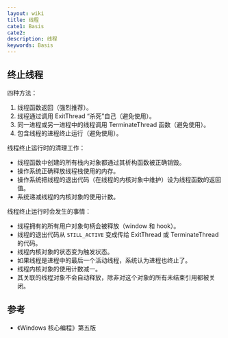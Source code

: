 ```yaml
---
layout: wiki
title: 线程
cate1: Basis
cate2:
description: 线程
keywords: Basis
---
```


## 终止线程

四种方法：

1. 线程函数返回（强烈推荐）。
2. 线程通过调用 ExitThread “杀死”自己（避免使用）。
3. 同一进程或另一进程中的线程调用 TerminateThread 函数（避免使用）。
4. 包含线程的进程终止运行（避免使用）。

线程终止运行时的清理工作：

* 线程函数中创建的所有栈内对象都通过其析构函数被正确销毁。
* 操作系统正确释放线程栈使用的内存。
* 操作系统把线程的退出代码（在线程的内核对象中维护）设为线程函数的返回值。
* 系统递减线程的内核对象的使用计数。

线程终止运行时会发生的事情：

* 线程拥有的所有用户对象句柄会被释放（window 和 hook）。
* 线程的退出代码从 `STILL_ACTIVE` 变成传给 ExitThread 或 TerminateThread 的代码。
* 线程内核对象的状态变为触发状态。
* 如果线程是进程中的最后一个活动线程，系统认为进程也终止了。
* 线程内核对象的使用计数减一。
* 其关联的线程对象不会自动释放，除非对这个对象的所有未结束引用都被关闭。

## 参考

* 《Windows 核心编程》第五版
